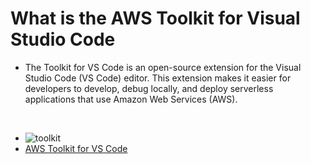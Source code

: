 <h1>What is the AWS Toolkit for Visual Studio Code</h1>

- The Toolkit for VS Code is an open-source extension for the Visual Studio Code (VS Code) editor. This extension makes it easier for developers to develop, debug locally, and deploy serverless applications that use Amazon Web Services (AWS).

<br/>

- ![toolkit](../images/aws-toolkit.PNG)
  <br/>
- [AWS Toolkit for VS Code](https://docs.aws.amazon.com/toolkit-for-vscode/latest/userguide/setting-up.html)
